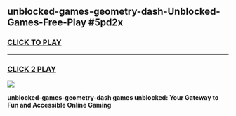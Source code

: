 
## unblocked-games-geometry-dash-Unblocked-Games-Free-Play #5pd2x
<h3>
<a href="https://us.freeplayer.one?title=unblocked-games-geometry-dash&ref=9M">CLICK TO PLAY</a></h3>
<hr>

<h3>
<a href="https://us.freeplayer.one?title=unblocked-games-geometry-dash&ref=9M">CLICK 2 PLAY</a>
  
</h3>

<a href="https://us.freeplayer.one?title=unblocked-games-geometry-dash&ref=9M"><img src="https://clearcache.store/games.png"></a>


**unblocked-games-geometry-dash games unblocked: Your Gateway to Fun and Accessible Online Gaming**
